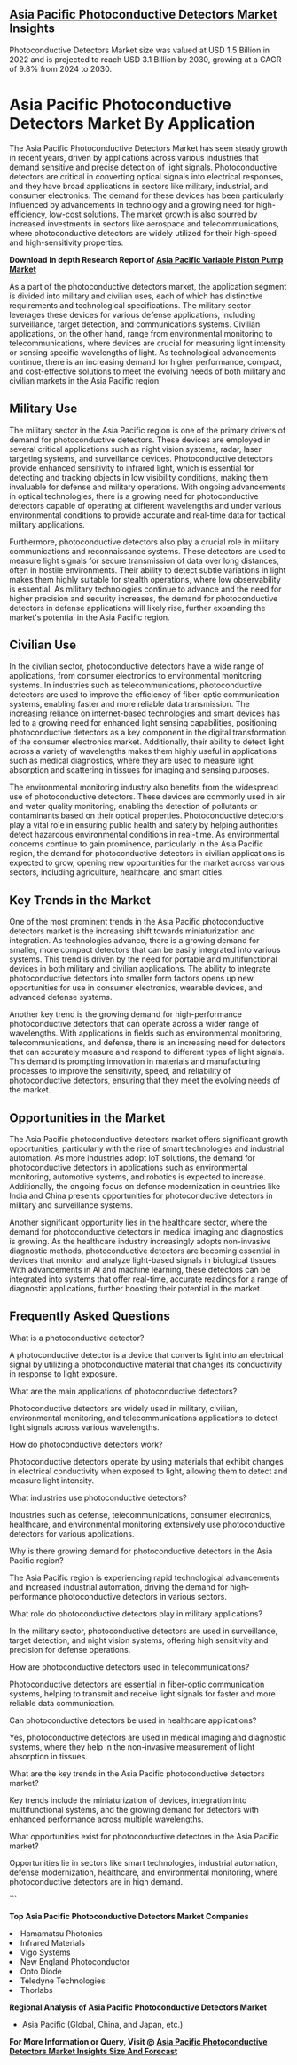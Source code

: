 <h2><a href="https://www.verifiedmarketreports.com/download-sample/?rid=366780&amp;utm_source=Github-Feb&amp;utm_medium=225" target="_blank">Asia Pacific Photoconductive Detectors Market</a> Insights</h2><p>Photoconductive Detectors Market size was valued at USD 1.5 Billion in 2022 and is projected to reach USD 3.1 Billion by 2030, growing at a CAGR of 9.8% from 2024 to 2030.</p><p><h1>Asia Pacific Photoconductive Detectors Market By Application</h1> <p>The Asia Pacific Photoconductive Detectors Market has seen steady growth in recent years, driven by applications across various industries that demand sensitive and precise detection of light signals. Photoconductive detectors are critical in converting optical signals into electrical responses, and they have broad applications in sectors like military, industrial, and consumer electronics. The demand for these devices has been particularly influenced by advancements in technology and a growing need for high-efficiency, low-cost solutions. The market growth is also spurred by increased investments in sectors like aerospace and telecommunications, where photoconductive detectors are widely utilized for their high-speed and high-sensitivity properties.</p> <p><p><strong>Download In depth Research Report of <a href="https://www.verifiedmarketreports.com/download-sample/?rid=236118&amp;utm_source=Pulse-Dec&amp;utm_medium=225" target="_blank">Asia Pacific Variable Piston Pump Market</a></strong></p></p> <p>As a part of the photoconductive detectors market, the application segment is divided into military and civilian uses, each of which has distinctive requirements and technological specifications. The military sector leverages these devices for various defense applications, including surveillance, target detection, and communications systems. Civilian applications, on the other hand, range from environmental monitoring to telecommunications, where devices are crucial for measuring light intensity or sensing specific wavelengths of light. As technological advancements continue, there is an increasing demand for higher performance, compact, and cost-effective solutions to meet the evolving needs of both military and civilian markets in the Asia Pacific region.</p> <h2>Military Use</h2> <p>The military sector in the Asia Pacific region is one of the primary drivers of demand for photoconductive detectors. These devices are employed in several critical applications such as night vision systems, radar, laser targeting systems, and surveillance devices. Photoconductive detectors provide enhanced sensitivity to infrared light, which is essential for detecting and tracking objects in low visibility conditions, making them invaluable for defense and military operations. With ongoing advancements in optical technologies, there is a growing need for photoconductive detectors capable of operating at different wavelengths and under various environmental conditions to provide accurate and real-time data for tactical military applications.</p> <p>Furthermore, photoconductive detectors also play a crucial role in military communications and reconnaissance systems. These detectors are used to measure light signals for secure transmission of data over long distances, often in hostile environments. Their ability to detect subtle variations in light makes them highly suitable for stealth operations, where low observability is essential. As military technologies continue to advance and the need for higher precision and security increases, the demand for photoconductive detectors in defense applications will likely rise, further expanding the market's potential in the Asia Pacific region.</p> <h2>Civilian Use</h2> <p>In the civilian sector, photoconductive detectors have a wide range of applications, from consumer electronics to environmental monitoring systems. In industries such as telecommunications, photoconductive detectors are used to improve the efficiency of fiber-optic communication systems, enabling faster and more reliable data transmission. The increasing reliance on internet-based technologies and smart devices has led to a growing need for enhanced light sensing capabilities, positioning photoconductive detectors as a key component in the digital transformation of the consumer electronics market. Additionally, their ability to detect light across a variety of wavelengths makes them highly useful in applications such as medical diagnostics, where they are used to measure light absorption and scattering in tissues for imaging and sensing purposes.</p> <p>The environmental monitoring industry also benefits from the widespread use of photoconductive detectors. These devices are commonly used in air and water quality monitoring, enabling the detection of pollutants or contaminants based on their optical properties. Photoconductive detectors play a vital role in ensuring public health and safety by helping authorities detect hazardous environmental conditions in real-time. As environmental concerns continue to gain prominence, particularly in the Asia Pacific region, the demand for photoconductive detectors in civilian applications is expected to grow, opening new opportunities for the market across various sectors, including agriculture, healthcare, and smart cities.</p> <h2>Key Trends in the Market</h2> <p>One of the most prominent trends in the Asia Pacific photoconductive detectors market is the increasing shift towards miniaturization and integration. As technologies advance, there is a growing demand for smaller, more compact detectors that can be easily integrated into various systems. This trend is driven by the need for portable and multifunctional devices in both military and civilian applications. The ability to integrate photoconductive detectors into smaller form factors opens up new opportunities for use in consumer electronics, wearable devices, and advanced defense systems.</p> <p>Another key trend is the growing demand for high-performance photoconductive detectors that can operate across a wider range of wavelengths. With applications in fields such as environmental monitoring, telecommunications, and defense, there is an increasing need for detectors that can accurately measure and respond to different types of light signals. This demand is prompting innovation in materials and manufacturing processes to improve the sensitivity, speed, and reliability of photoconductive detectors, ensuring that they meet the evolving needs of the market.</p> <h2>Opportunities in the Market</h2> <p>The Asia Pacific photoconductive detectors market offers significant growth opportunities, particularly with the rise of smart technologies and industrial automation. As more industries adopt IoT solutions, the demand for photoconductive detectors in applications such as environmental monitoring, automotive systems, and robotics is expected to increase. Additionally, the ongoing focus on defense modernization in countries like India and China presents opportunities for photoconductive detectors in military and surveillance systems.</p> <p>Another significant opportunity lies in the healthcare sector, where the demand for photoconductive detectors in medical imaging and diagnostics is growing. As the healthcare industry increasingly adopts non-invasive diagnostic methods, photoconductive detectors are becoming essential in devices that monitor and analyze light-based signals in biological tissues. With advancements in AI and machine learning, these detectors can be integrated into systems that offer real-time, accurate readings for a range of diagnostic applications, further boosting their potential in the market.</p> <h2>Frequently Asked Questions</h2> <p>What is a photoconductive detector?</p> <p>A photoconductive detector is a device that converts light into an electrical signal by utilizing a photoconductive material that changes its conductivity in response to light exposure.</p> <p>What are the main applications of photoconductive detectors?</p> <p>Photoconductive detectors are widely used in military, civilian, environmental monitoring, and telecommunications applications to detect light signals across various wavelengths.</p> <p>How do photoconductive detectors work?</p> <p>Photoconductive detectors operate by using materials that exhibit changes in electrical conductivity when exposed to light, allowing them to detect and measure light intensity.</p> <p>What industries use photoconductive detectors?</p> <p>Industries such as defense, telecommunications, consumer electronics, healthcare, and environmental monitoring extensively use photoconductive detectors for various applications.</p> <p>Why is there growing demand for photoconductive detectors in the Asia Pacific region?</p> <p>The Asia Pacific region is experiencing rapid technological advancements and increased industrial automation, driving the demand for high-performance photoconductive detectors in various sectors.</p> <p>What role do photoconductive detectors play in military applications?</p> <p>In the military sector, photoconductive detectors are used in surveillance, target detection, and night vision systems, offering high sensitivity and precision for defense operations.</p> <p>How are photoconductive detectors used in telecommunications?</p> <p>Photoconductive detectors are essential in fiber-optic communication systems, helping to transmit and receive light signals for faster and more reliable data communication.</p> <p>Can photoconductive detectors be used in healthcare applications?</p> <p>Yes, photoconductive detectors are used in medical imaging and diagnostic systems, where they help in the non-invasive measurement of light absorption in tissues.</p> <p>What are the key trends in the Asia Pacific photoconductive detectors market?</p> <p>Key trends include the miniaturization of devices, integration into multifunctional systems, and the growing demand for detectors with enhanced performance across multiple wavelengths.</p> <p>What opportunities exist for photoconductive detectors in the Asia Pacific market?</p> <p>Opportunities lie in sectors like smart technologies, industrial automation, defense modernization, healthcare, and environmental monitoring, where photoconductive detectors are in high demand.</p> ```</p><p><strong>Top Asia Pacific Photoconductive Detectors Market Companies</strong></p><div data-test-id=""><p><li>Hamamatsu Photonics</li><li> Infrared Materials</li><li> Vigo Systems</li><li> New England Photoconductor</li><li> Opto Diode</li><li> Teledyne Technologies</li><li> Thorlabs</li></p><div><strong>Regional Analysis of&nbsp;Asia Pacific Photoconductive Detectors Market</strong></div><ul><li dir="ltr"><p dir="ltr">Asia Pacific (Global, China, and Japan, etc.)</p></li></ul><p><strong>For More Information or Query, Visit @&nbsp;</strong><strong><a href="https://www.verifiedmarketreports.com/product/photoconductive-detectors-market/?utm_source=Github-Feb&amp;utm_medium=225" target="_blank">Asia Pacific Photoconductive Detectors Market Insights Size And Forecast</a></strong></p></div><h2>&nbsp;</h2><div data-test-id="">&nbsp;</div>
